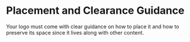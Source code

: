 # Placement and Clearance Guidance

Your logo must come with clear guidance on how to place it and how to preserve its space since it lives along with other content.
